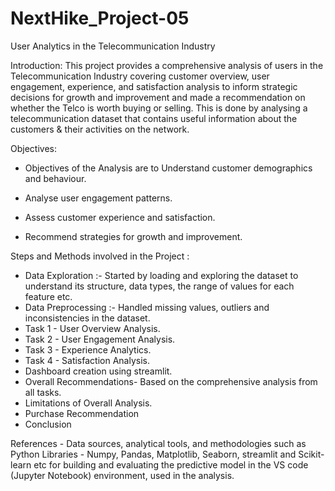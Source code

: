 # NextHike_Project-05
User Analytics in the Telecommunication Industry

Introduction:
This project provides a comprehensive analysis of users in the Telecommunication Industry covering customer overview, user engagement, experience, and satisfaction analysis to inform strategic decisions for growth and improvement and made a recommendation on whether the Telco is worth buying or selling.
This is done by analysing a telecommunication dataset that contains useful information about the customers & their activities on the network.

Objectives:

* Objectives of the Analysis are to Understand customer demographics and behaviour.

* Analyse user engagement patterns.

* Assess customer experience and satisfaction.

* Recommend strategies for growth and improvement.

Steps and Methods involved in the Project :

* Data Exploration :- Started by loading and exploring the dataset to understand its structure, data types, the range of values for each feature etc.
* Data Preprocessing :- Handled missing values, outliers and inconsistencies in the dataset.
* Task 1 - User Overview Analysis.
* Task 2 - User Engagement Analysis.
* Task 3 - Experience Analytics.
* Task 4 - Satisfaction Analysis.
* Dashboard creation using streamlit.
* Overall Recommendations- Based on the comprehensive analysis from all tasks.
* Limitations of Overall Analysis.
* Purchase Recommendation
* Conclusion

References - Data sources, analytical tools, and methodologies such as Python Libraries -  Numpy, Pandas, Matplotlib, Seaborn, streamlit and Scikit-learn etc for building and evaluating the predictive model in the VS code (Jupyter Notebook) environment, used in the analysis.
